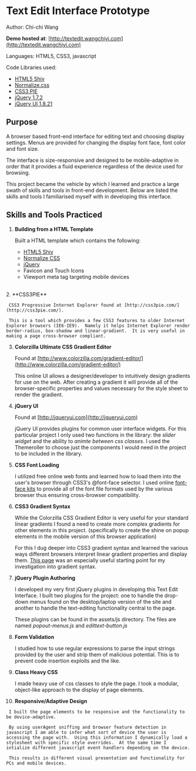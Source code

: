 # Text Edit Interface Prototype #
Author: Chi-chi Wang

**Demo hosted at**: [http://textedit.wangchiyi.com](http://textedit.wangchiyi.com)

Languages: HTML5, CSS3, javascript

Code Libraries used:
  * [HTML5 Shiv](https://github.com/aFarkas/html5shiv)
  * [Normalize.css](http://necolas.github.com/normalize.css/)
  * [CSS3 PIE](http://css3pie.com)
  * [jQuery 1.7.2](http://jquery.com)
  * [jQuery UI 1.8.21](http://jqueryui.com)

## Purpose ##
A browser based front-end interface for editing text and choosing display settings.  Menus are provided for changing the display font face, font color and font size.

The interface is size-responsive and designed to be mobile-adaptive in order that it provides a fluid experience regardless of the device used for browsing.

This project became the vehicle by which I learned and practice a large swath of skills and tools in front-end development.  Below are listed the skills and tools I familiarised myself with in developing this interface.

## Skills and Tools Practiced ##

  1. **Building from a HTML Template**

     Built a HTML template which contains the following:
       - [HTML5 Shiv](https://github.com/aFarkas/html5shiv)
       - [Normalize CSS](http://necolas.github.com/normalize.css/)
       - [jQuery](http://jquery.com)
       - Favicon and Touch Icons
       - Viewport meta tag targeting mobile devices

<br />
  2. **CSS3PIE**

     CSS3 Progressive Internet Explorer found at [http://css3pie.com/](http://css3pie.com/).

     This is a tool which provides a few CSS3 features to older Internet Explorer browsers (IE6-IE9).  Namely it helps Internet Explorer render border-radius, box-shadow and linear-gradient.  It is very useful in making a page cross-browser compliant.

  3. **Colorzilla Ultimate CSS Gradient Editor**

     Found at [http://www.colorzilla.com/gradient-editor/](http://www.colorzilla.com/gradient-editor/)

     This online UI allows a designer/developer to intuitively design gradients for use on the web.  After creating a gradient it will provide all of the browser-specific properties and values necessary for the style sheet to render the gradient.

  4. **jQuery UI**
     
     Found at [http://jqueryui.com](http://jqueryui.com)

     jQuery UI provides plugins for common user interface widgets.  For this particular project I only used two functions in the library: the *slider widget* and the ability to *animte between css classes*.  I used the Themeroller to choose just the components I would need in the project to be included in the library.

  5. **CSS Font Loading**

     I utilized free online web fonts and learned how to load them into the user's browser through CSS3's @font-face selector.  I used online [font-face kits](http://www.fontsquirrel.com/) to provide all of the font file formats used by the various browser thus ensuring cross-browser compatibility.

  6. **CSS3 Gradient Syntax**

     While the Colorzilla CSS Gradient Editor is very useful for your standard linear gradients I found a need to create more complex gradients for other elements in this project.  (specifically to create the shine on popup elements in the mobile version of this browser application)

     For this I dug deeper into CSS3 gradient syntax and learned the various ways different browsers interpret linear gradient properties and display them.  [This page](http://www.the-art-of-web.com/css/linear-gradients/) was an especially useful starting point for my investigation into gradient syntax.

  7. **jQuery Plugin Authoring**
     
     I developed my very first jQuery plugins in developing this Text Edit Interface.  I built two plugins for the project: one to handle the drop-down menus found on the desktop/laptop version of the site and another to handle the text-editing functionality central to the page.

     These plugins can be found in the assets/js directory.  The files are named *popout-menus.js* and *edittext-button.js*

  8. **Form Validation**

     I studied how to use regular expressions to parse the input strings provided by the user and strip them of malicious potential.  This is to prevent code insertion exploits and the like.

  9. **Class Heavy CSS**

     I made heavy use of css classes to style the page.  I took a modular, object-like approach to the display of page elements.

  10. **Responsive/Adaptive Design**

     I built the page elements to be responsive and the functionality to be device-adaptive.

     By using userAgent sniffing and browser feature detection in javascript I am able to infer what sort of device the user is accessing the page with.  Using this information I dynamically load a stylesheet with specific style overrides.  At the same time I intialize different javascript event handlers depending on the device.

     This results in different visual presentation and functionality for PCs and mobile devices.